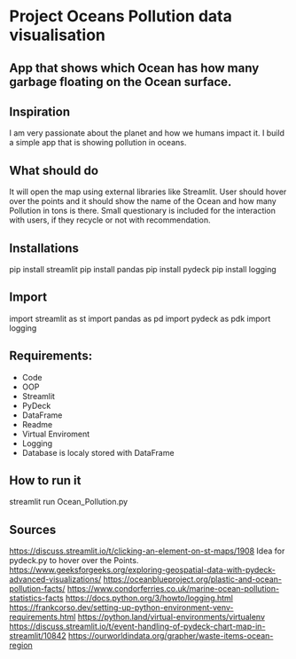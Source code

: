 # Project Oceans Pollution data visualisation

## App that shows which Ocean has how many garbage floating on the Ocean surface. 

## Inspiration
I am very passionate about the planet and how we humans impact it. I build a simple app that is showing pollution in oceans.

## What should do
It will open the map using external libraries like Streamlit. User should hover over the points and it should show the name of the Ocean and how many Pollution in tons is there. Small questionary is included for the interaction with users, if they recycle or not with recommendation.

## Installations
pip install streamlit
pip install pandas 
pip install pydeck
pip install logging

## Import  
import streamlit as st
import pandas as pd
import pydeck as pdk
import logging
 
## Requirements:
- Code
- OOP
- Streamlit
- PyDeck
- DataFrame
- Readme
- Virtual Enviroment
- Logging
- Database is localy stored with DataFrame

## How to run it
streamlit run Ocean_Pollution.py         

## Sources
https://discuss.streamlit.io/t/clicking-an-element-on-st-maps/1908
Idea for pydeck.py to hover over the Points.
https://www.geeksforgeeks.org/exploring-geospatial-data-with-pydeck-advanced-visualizations/
https://oceanblueproject.org/plastic-and-ocean-pollution-facts/
https://www.condorferries.co.uk/marine-ocean-pollution-statistics-facts
https://docs.python.org/3/howto/logging.html
https://frankcorso.dev/setting-up-python-environment-venv-requirements.html
https://python.land/virtual-environments/virtualenv
https://discuss.streamlit.io/t/event-handling-of-pydeck-chart-map-in-streamlit/10842
https://ourworldindata.org/grapher/waste-items-ocean-region

